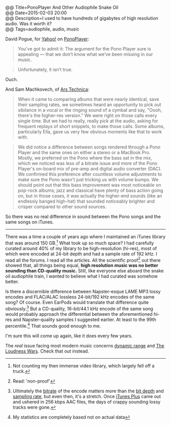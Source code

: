 @@ Title=PonoPlayer And Other Audiophile Snake Oil  
@@ Date=2015-02-03 20:00  
@@ Description=I used to have hundreds of gigabytes of high resolution audio. Was it worth it?  
@@ Tags=audiophile, audio, music  

David Pogue, for [Yahoo!](https://www.yahoo.com/tech/it-was-one-of-kickstarters-most-successful-109496883039.html) on [PonoPlayer](https://www.kickstarter.com/projects/1003614822/ponomusic-where-your-soul-rediscovers-music):
>You’ve got to admit it: The argument for the Pono Player sure is appealing — that we don’t know what we’ve been missing in our music.

>Unfortunately, it isn’t true.

Ouch.

And Sam Machkovech, of [Ars Technica](http://arstechnica.com/gadgets/2015/02/pono-player-review-a-tall-refreshing-drink-of-snake-oil/2/):
>When it came to comparing albums that were nearly identical, save their sampling rates, we sometimes heard an opportunity to pick out sibilance in a vocal or the ringing sound of a cymbal and say, "Oooh, there's the higher-res version." We were right on those calls every single time. But we had to really, really pick at the audio, asking for frequent replays of short snippets, to make those calls. Some albums, particularly Ella, gave us very few obvious moments like that to work with.

>We did notice a difference between songs rendered through a Pono Player and the same ones on either a stereo or a MacBook Pro. Mostly, we preferred on the Pono where the bass sat in the mix, which we noticed was less of a bitrate issue and more of the Pono Player's on-board mix of pre-amp and digital audio converter (DAC). We confirmed this preference after countless volume adjustments to make sure the Pono wasn't just tricking us with volume bumps. We should point out that this bass improvement was most noticeable on pop-rock albums; jazz and classical have plenty of bass action going on, but in those cases, it was actually the higher-end sounds (like an endlessly banged high-hat) that sounded noticeably brighter and crisper compared to other sound sources.

So there was no real difference in sound between the Pono songs and the same songs on iTunes. 

<hr class="small">

There was a time a couple of years ago where I maintained an iTunes library that was around 150 GB.[^t] What took up so much space? I had carefully curated around 40% of my library to be high-resolution (hi-res), most of which were encoded at 24-bit depth and had a sample rate of 192 kHz. I read all the forums. I read all the articles. All the scientific proof[^np] out there showed that, all things being equal,  **high resolution music was no better sounding than CD-quality music.** Still, like everyone else aboard the snake oil audiophile train, I wanted to believe what I had curated was somehow better. 

Is there a discernible difference between Napster-esque LAME MP3 lossy encodes and FLAC/ALAC lossless 24-bit/192 kHz encodes of the same song? Of course. Even EarPods would translate that difference quite obviously.[^o] But a CD-quality, 16-bit/44.1 kHz encode of the same song would probably approach the differential between the aforementioned hi-res and Napster-quality samples I suggested earlier. At least to the 99th percentile.[^n] That sounds good enough to me.

I'm sure this will come up again, like it does every few years. 

The *real* issue facing most modern music concerns [dynamic range](https://en.wikipedia.org/wiki/Dynamic_range) and [The Loudness Wars](https://en.wikipedia.org/wiki/Loudness_war). Check that out instead.

[^t]: Not counting my then immense video library, which largely fell off a truck.
[^np]: Read: 'non-proof'
[^o]: Ultimately the [bitrate](https://en.wikipedia.org/wiki/Bit_rate#Audio) of the encode matters more than the [bit depth](https://en.wikipedia.org/wiki/Audio_bit_depth) and [sampling rate,](https://en.wikipedia.org/wiki/Sampling_(signal_processing)#Sampling_rate) but even then, it's a stretch. Once [iTunes Plus](https://en.wikipedia.org/wiki/ITunes_Store#Pricing_model) came out and ushered in 256 kbps AAC files, the days of crappy sounding lossy tracks were gone. 
[^n]: My statistics are completely based not on actual data


